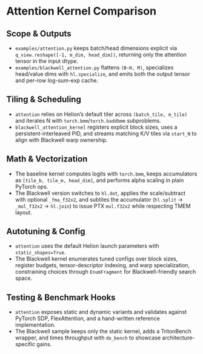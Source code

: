 # Attention Kernel Comparison

## Scope & Outputs

- `examples/attention.py` keeps batch/head dimensions explicit via `q_view.reshape([-1, m_dim, head_dim])`, returning only the attention tensor in the input dtype.
- `examples/blackwell_attention.py` flattens `(B·H, M)`, specializes head/value dims with `hl.specialize`, and emits both the output tensor and per-row log-sum-exp cache.

## Tiling & Scheduling

- `attention` relies on Helion’s default tiler across `(batch_tile, m_tile)` and iterates N with `torch.bmm`/`torch.baddbmm` subproblems.
- `blackwell_attention_kernel` registers explicit block sizes, uses a persistent-interleaved PID, and streams matching K/V tiles via `start_N` to align with Blackwell warp ownership.

## Math & Vectorization

- The baseline kernel computes logits with `torch.bmm`, keeps accumulators as `[tile_b, tile_m, head_dim]`, and performs alpha scaling in plain PyTorch ops.
- The Blackwell version switches to `hl.dot`, applies the scale/subtract with optional `_fma_f32x2`, and subtiles the accumulator (`hl.split` → `_mul_f32x2` → `hl.join`) to issue PTX `mul.f32x2` while respecting TMEM layout.

## Autotuning & Config

- `attention` uses the default Helion launch parameters with `static_shapes=True`.
- The Blackwell kernel enumerates tuned configs over block sizes, register budgets, tensor-descriptor indexing, and warp specialization, constraining choices through `EnumFragment` for Blackwell-friendly search space.

## Testing & Benchmark Hooks

- `attention` exposes static and dynamic variants and validates against PyTorch SDP, FlexAttention, and a hand-written reference implementation.
- The Blackwell sample keeps only the static kernel, adds a TritonBench wrapper, and times throughput with `do_bench` to showcase architecture-specific gains.
